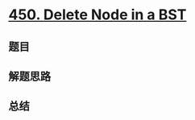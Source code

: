 # [450. Delete Node in a BST](https://leetcode.com/problems/delete-node-in-a-bst/)

## 题目


## 解题思路


## 总结


